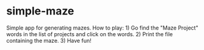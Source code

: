 # simple-maze
Simple app for generating mazes.
How to play: 1) Go find the "Maze Project" words in the list of projects and click on the words. 2) Print the file containing the maze. 3) Have fun!
